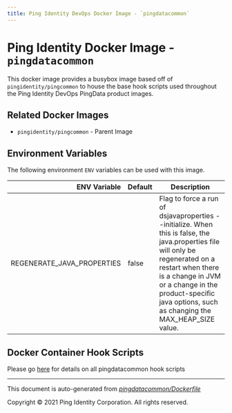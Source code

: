 ```yaml
---
title: Ping Identity DevOps Docker Image - `pingdatacommon`
---
```


# Ping Identity Docker Image - `pingdatacommon`

This docker image provides a busybox image based off of `pingidentity/pingcommon`
to house the base hook scripts used throughout
the Ping Identity DevOps PingData product images.

## Related Docker Images
- `pingidentity/pingcommon` - Parent Image

## Environment Variables
The following environment `ENV` variables can be used with
this image.

| ENV Variable  | Default     | Description
| ------------: | ----------- | ---------------------------------
| REGENERATE_JAVA_PROPERTIES  | false  | Flag to force a run of dsjavaproperties --initialize. When this is false, the java.properties file will only be regenerated on a restart when there is a change in JVM or a change in the product-specific java options, such as changing the MAX_HEAP_SIZE value.  |

## Docker Container Hook Scripts

Please go [here](https://github.com/pingidentity/pingidentity-devops-getting-started/tree/master/docs/docker-images/pingdatacommon/hooks/README.md) for details on all pingdatacommon hook scripts

---
This document is auto-generated from _[pingdatacommon/Dockerfile](https://github.com/pingidentity/pingidentity-docker-builds/blob/master/pingdatacommon/Dockerfile)_

Copyright © 2021 Ping Identity Corporation. All rights reserved.
